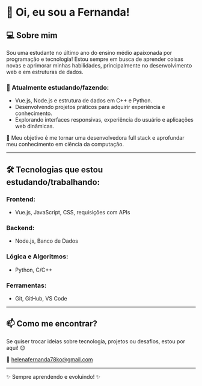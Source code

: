 # 👋 Oi, eu sou a Fernanda!

## 💻 Sobre mim

Sou uma estudante no último ano do ensino médio apaixonada por programação e tecnologia! Estou sempre em busca de aprender coisas novas e aprimorar minhas habilidades, principalmente no desenvolvimento web e em estruturas de dados.

### 🚀 Atualmente estudando/fazendo:
- Vue.js, Node.js e estrutura de dados em C++ e Python.
- Desenvolvendo projetos práticos para adquirir experiência e conhecimento.
- Explorando interfaces responsivas, experiência do usuário e aplicações web dinâmicas.

🎯 Meu objetivo é me tornar uma desenvolvedora full stack e aprofundar meu conhecimento em ciência da computação.

---

## 🛠️ Tecnologias que estou estudando/trabalhando:

### **Frontend:**
- Vue.js, JavaScript, CSS, requisições com APIs

### **Backend:**
- Node.js, Banco de Dados

### **Lógica e Algoritmos:**
- Python, C/C++

### **Ferramentas:**
- Git, GitHub, VS Code

---

## 📫 Como me encontrar?

Se quiser trocar ideias sobre tecnologia, projetos ou desafios, estou por aqui! 😊

📩 helenafernanda78ko@gmail.com

---

✨ Sempre aprendendo e evoluindo! ✨


